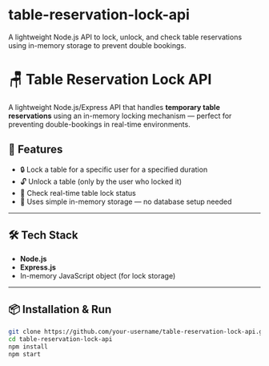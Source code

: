 # table-reservation-lock-api
A lightweight Node.js API to lock, unlock, and check table reservations using in-memory storage to prevent double bookings.
# 🪑 Table Reservation Lock API

A lightweight Node.js/Express API that handles **temporary table reservations** using an in-memory locking mechanism — perfect for preventing double-bookings in real-time environments.

## 🚀 Features

- 🔒 Lock a table for a specific user for a specified duration
- 🔓 Unlock a table (only by the user who locked it)
- 📡 Check real-time table lock status
- 🧠 Uses simple in-memory storage — no database setup needed

---

## 🛠️ Tech Stack

- **Node.js**
- **Express.js**
- In-memory JavaScript object (for lock storage)

---

## 📦 Installation & Run

```bash
git clone https://github.com/your-username/table-reservation-lock-api.git
cd table-reservation-lock-api
npm install
npm start
